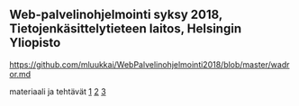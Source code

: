 
## Web-palvelinohjelmointi syksy 2018, Tietojenkäsittelytieteen laitos, Helsingin Yliopisto

https://github.com/mluukkai/WebPalvelinohjelmointi2018/blob/master/wadror.md

materiaali ja tehtävät [1](https://github.com/mluukkai/WebPalvelinohjelmointi2018/blob/master/web/viikko1.md) [2](https://github.com/mluukkai/WebPalvelinohjelmointi2018/blob/master/web/viikko2.md) [3](https://github.com/mluukkai/WebPalvelinohjelmointi2018/blob/master/web/viikko3.md) 

